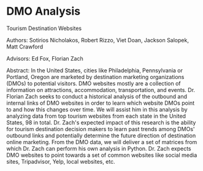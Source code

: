 # DMO Analysis

Tourism Destination Websites

Authors: Sotirios Nicholakos, Robert Rizzo, Viet Doan, Jackson Salopek, Matt Crawford

Advisors: Ed Fox, Florian Zach

Abstract: In the United States, cities like Philadelphia, Pennsylvania or Portland, Oregon are
marketed by destination marketing organizations (DMOs) to potential visitors. DMO websites
mostly are a collection of information on attractions, accommodation, transportation, and events.
Dr. Florian Zach seeks to conduct a historical analysis of the outbound and internal links of
DMO websites in order to learn which website DMOs point to and how this changes over time.
We will assist him in this analysis by analyzing data from top tourism websites from each state
in the United States, 98 in total. Dr. Zach's expected impact of this research is the ability for
tourism destination decision makers to learn past trends among DMOs' outbound links and
potentially determine the future direction of destination online marketing. From the DMO data,
we will deliver a set of matrices from which Dr. Zach can perform his own analysis in Python. Dr.
Zach expects DMO websites to point towards a set of common websites like social media sites,
Tripadvisor, Yelp, local websites, etc.

